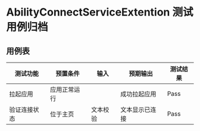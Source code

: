 # AbilityConnectServiceExtention 测试用例归档

## 用例表

|测试功能|预置条件|输入|预期输出|测试结果|
|--------------------------------|--------------------------------|--------------------------------|--------------------------------|--------------------------------|
|拉起应用|	 应用正常运行|		|成功拉起应用|Pass|
|验证连接状态|	位于主页|     文本校验|文本显示已连接|Pass|
